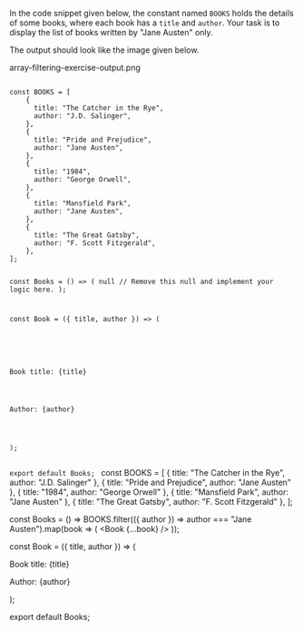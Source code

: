 In the code snippet given below, the constant named `BOOKS` holds the details of some books, where each book has a `title` and `author`. Your task is to display the list of books written by "Jane Austen" only.

The output should look like the image given below.

<image>array-filtering-exercise-output.png</image>

<codeblock language="reactjs" foldLines="1-22" type="exercise" testMode="fixedInput">
<code>
const BOOKS = [
    {
      title: "The Catcher in the Rye",
      author: "J.D. Salinger",
    },
    {
      title: "Pride and Prejudice",
      author: "Jane Austen",
    },
    {
      title: "1984",
      author: "George Orwell",
    },
    {
      title: "Mansfield Park",
      author: "Jane Austen",
    },
    {
      title: "The Great Gatsby",
      author: "F. Scott Fitzgerald",
    },
];

const Books = () => (
  null // Remove this null and implement your logic here.
);

const Book = ({ title, author }) => (
  <div
    style={{ borderBottom: "1px solid black" }}
  >
    <p>Book title: {title}</p>
    <p>Author: {author}</p>
  </div>
);

export default Books;
</code>
<solution>
const BOOKS = [
  { title: "The Catcher in the Rye", author: "J.D. Salinger" },
  { title: "Pride and Prejudice", author: "Jane Austen" },
  { title: "1984", author: "George Orwell" },
  { title: "Mansfield Park", author: "Jane Austen" },
  { title: "The Great Gatsby", author: "F. Scott Fitzgerald" },
];

const Books = () =>
  BOOKS.filter(({ author }) => author === "Jane Austen").map(book => (
    <Book {...book} />
  ));

const Book = ({ title, author }) => (
  <div
    style={{ borderBottom: "1px solid black" }}
  >
    <p>Book title: {title}</p>
    <p>Author: {author}</p>
  </div>
);

export default Books;
</solution>
</codeblock>
